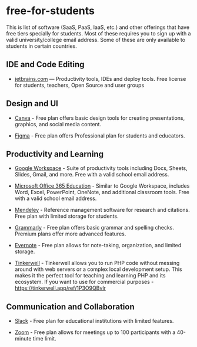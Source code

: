 # free-for-students

This is list of software (SaaS, PaaS, IaaS, etc.) and other offerings that have free tiers specially for students. Most of these requires you to sign up with a valid university/college email address. Some of these are only available to students in certain countries.

## IDE and Code Editing

- [jetbrains.com](https://www.jetbrains.com/community/education/#students) — Productivity tools, IDEs and deploy tools. Free license for students, teachers, Open Source and user groups

## Design and UI

- [Canva](https://www.canva.com/) - Free plan offers basic design tools for creating presentations, graphics, and social media content.

- [Figma](https://www.figma.com/education/) - Free plan offers Professional plan for students and educators.

## Productivity and Learning

- [Google Workspace](https://edu.google.com/workspace-for-education/editions/overview/) - Suite of productivity tools including Docs, Sheets, Slides, Gmail, and more. Free with a valid school email address.

- [Microsoft Office 365 Education](https://www.microsoft.com/en-us/education/products/office) - Similar to Google Workspace, includes Word, Excel, PowerPoint, OneNote, and additional classroom tools. Free with a valid school email address.

- [Mendeley](https://www.mendeley.com/) - Reference management software for research and citations. Free plan with limited storage for students.

- [Grammarly](https://www.grammarly.com/) - Free plan offers basic grammar and spelling checks. Premium plans offer more advanced features.

- [Evernote](https://evernote.com/) - Free plan allows for note-taking, organization, and limited storage.

- [Tinkerwell](https://tinkerwell.app/education) - Tinkerwell allows you to run PHP code without messing around with web servers or a complex local development setup. This makes it the perfect tool for teaching and learning PHP and its ecosystem. If you want to use for commercial purposes - https://tinkerwell.app/ref/1P3O9QBvlr

## Communication and Collaboration

- [Slack](https://slack.com/) - Free plan for educational institutions with limited features.

- [Zoom](https://zoom.us/) - Free plan allows for meetings up to 100 participants with a 40-minute time limit.
